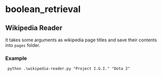 # boolean_retrieval
## Wikipedia Reader
It takes some arguments as wikipedia page titles and save their contents into `pages` folder.
### Example
` python .\wikipedia-reader.py "Project I.G.I." "Dota 2"`
